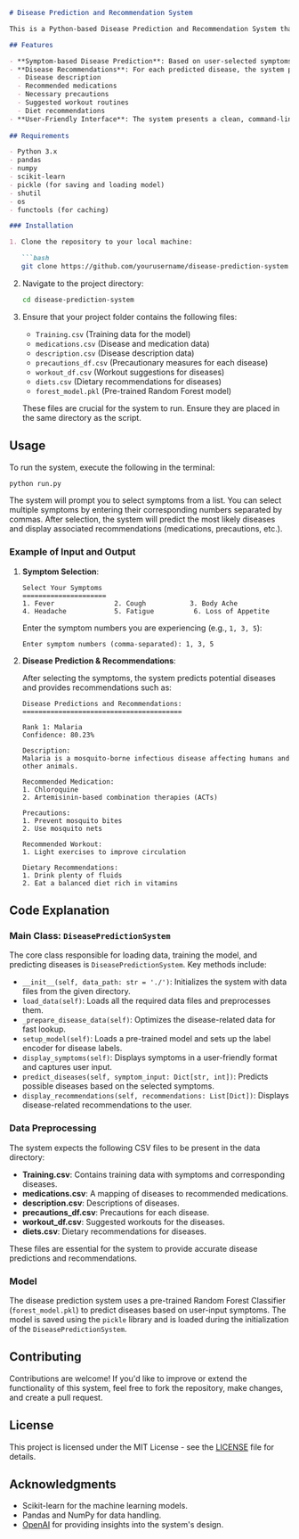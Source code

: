 
```markdown
# Disease Prediction and Recommendation System

This is a Python-based Disease Prediction and Recommendation System that uses machine learning models to predict possible diseases based on user-selected symptoms. It also provides personalized recommendations for medications, precautions, workouts, and diet plans related to the predicted diseases.

## Features

- **Symptom-based Disease Prediction**: Based on user-selected symptoms, the system predicts potential diseases using a pre-trained Random Forest model.
- **Disease Recommendations**: For each predicted disease, the system provides details such as:
  - Disease description
  - Recommended medications
  - Necessary precautions
  - Suggested workout routines
  - Diet recommendations
- **User-Friendly Interface**: The system presents a clean, command-line-based interface to guide the user in selecting symptoms and viewing recommendations.
  
## Requirements

- Python 3.x
- pandas
- numpy
- scikit-learn
- pickle (for saving and loading model)
- shutil
- os
- functools (for caching)

### Installation

1. Clone the repository to your local machine:

   ```bash
   git clone https://github.com/yourusername/disease-prediction-system.git
   ```

2. Navigate to the project directory:

   ```bash
   cd disease-prediction-system
   ```

3. Ensure that your project folder contains the following files:
   - `Training.csv` (Training data for the model)
   - `medications.csv` (Disease and medication data)
   - `description.csv` (Disease description data)
   - `precautions_df.csv` (Precautionary measures for each disease)
   - `workout_df.csv` (Workout suggestions for diseases)
   - `diets.csv` (Dietary recommendations for diseases)
   - `forest_model.pkl` (Pre-trained Random Forest model)

   These files are crucial for the system to run. Ensure they are placed in the same directory as the script.

## Usage

To run the system, execute the following in the terminal:

```bash
python run.py
```

The system will prompt you to select symptoms from a list. You can select multiple symptoms by entering their corresponding numbers separated by commas. After selection, the system will predict the most likely diseases and display associated recommendations (medications, precautions, etc.).

### Example of Input and Output

1. **Symptom Selection**:

   ```
   Select Your Symptoms
   =====================
   1. Fever               2. Cough           3. Body Ache
   4. Headache            5. Fatigue          6. Loss of Appetite
   ```

   Enter the symptom numbers you are experiencing (e.g., `1, 3, 5`):

   ```
   Enter symptom numbers (comma-separated): 1, 3, 5
   ```

2. **Disease Prediction & Recommendations**:

   After selecting the symptoms, the system predicts potential diseases and provides recommendations such as:

   ```
   Disease Predictions and Recommendations:
   ========================================

   Rank 1: Malaria
   Confidence: 80.23%
   
   Description:
   Malaria is a mosquito-borne infectious disease affecting humans and other animals.
   
   Recommended Medication:
   1. Chloroquine
   2. Artemisinin-based combination therapies (ACTs)
   
   Precautions:
   1. Prevent mosquito bites
   2. Use mosquito nets
   
   Recommended Workout:
   1. Light exercises to improve circulation
   
   Dietary Recommendations:
   1. Drink plenty of fluids
   2. Eat a balanced diet rich in vitamins
   ```

## Code Explanation

### Main Class: `DiseasePredictionSystem`

The core class responsible for loading data, training the model, and predicting diseases is `DiseasePredictionSystem`. Key methods include:

- `__init__(self, data_path: str = './')`: Initializes the system with data files from the given directory.
- `load_data(self)`: Loads all the required data files and preprocesses them.
- `_prepare_disease_data(self)`: Optimizes the disease-related data for fast lookup.
- `setup_model(self)`: Loads a pre-trained model and sets up the label encoder for disease labels.
- `display_symptoms(self)`: Displays symptoms in a user-friendly format and captures user input.
- `predict_diseases(self, symptom_input: Dict[str, int])`: Predicts possible diseases based on the selected symptoms.
- `display_recommendations(self, recommendations: List[Dict])`: Displays disease-related recommendations to the user.

### Data Preprocessing

The system expects the following CSV files to be present in the data directory:

- **Training.csv**: Contains training data with symptoms and corresponding diseases.
- **medications.csv**: A mapping of diseases to recommended medications.
- **description.csv**: Descriptions of diseases.
- **precautions_df.csv**: Precautions for each disease.
- **workout_df.csv**: Suggested workouts for the diseases.
- **diets.csv**: Dietary recommendations for diseases.

These files are essential for the system to provide accurate disease predictions and recommendations.

### Model

The disease prediction system uses a pre-trained Random Forest Classifier (`forest_model.pkl`) to predict diseases based on user-input symptoms. The model is saved using the `pickle` library and is loaded during the initialization of the `DiseasePredictionSystem`.

## Contributing

Contributions are welcome! If you'd like to improve or extend the functionality of this system, feel free to fork the repository, make changes, and create a pull request.

## License

This project is licensed under the MIT License - see the [LICENSE](LICENSE) file for details.

## Acknowledgments

- Scikit-learn for the machine learning models.
- Pandas and NumPy for data handling.
- [OpenAI](https://openai.com) for providing insights into the system's design.

```


